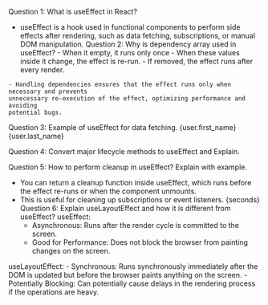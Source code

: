 Question 1: What is useEffect in React?
   - useEffect is a hook used in functional components to perform side effects after
   rendering, such as data fetching, subscriptions, or manual DOM manipulation.
Question 2: Why is dependency array used in useEffect?
    - When it empty, it runs only once
    - When these values inside it change, the effect is re-run.
    - If removed, the effect runs after every render.

    - Handling dependencies ensures that the effect runs only when necessary and prevents
    unnecessary re-execution of the effect, optimizing performance and avoiding
    potential bugs.
Question 3: Example of useEffect for data fetching.
    {user.first_name} {user.last_name}

Question 4: Convert major lifecycle methods to useEffect and Explain.

Question 5: How to perform cleanup in useEffect? Explain with example.
  - You can return a cleanup function inside useEffect, which runs before the effect 
  re-runs or when the component unmounts. 
  - This is useful for cleaning up subscriptions or event listeners.
  {seconds}
Question 6: Explain useLayoutEffect and how it is different from
    useEffect?
  useEffect:
    - Asynchronous: Runs after the render cycle is committed to the screen.
    - Good for Performance: Does not block the browser from painting changes on the screen.

  useLayoutEffect:
    - Synchronous: Runs synchronously immediately after the DOM is updated but before the 
    browser paints anything on the screen.
    - Potentially Blocking: Can potentially cause delays in the rendering process if the 
    operations are heavy.
